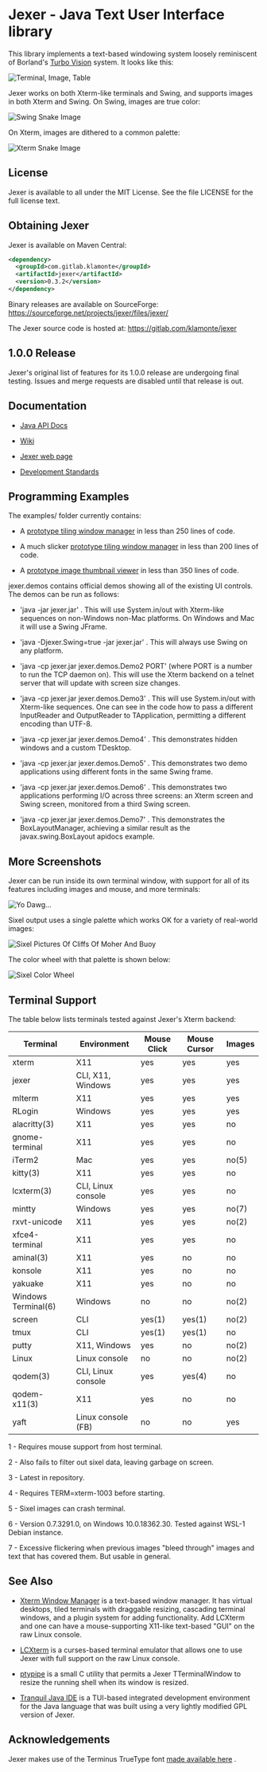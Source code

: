 Jexer - Java Text User Interface library
========================================

This library implements a text-based windowing system loosely
reminiscent of Borland's [Turbo
Vision](http://en.wikipedia.org/wiki/Turbo_Vision) system.  It looks
like this:

![Terminal, Image, Table](/screenshots/new_demo1.png?raw=true "Terminal, Image, Table")

Jexer works on both Xterm-like terminals and Swing, and supports
images in both Xterm and Swing.  On Swing, images are true color:

![Swing Snake Image](/screenshots/snake_swing.png?raw=true "Swing Snake Image")

On Xterm, images are dithered to a common palette:

![Xterm Snake Image](/screenshots/snake_xterm.png?raw=true "Xterm Snake Image")



License
-------

Jexer is available to all under the MIT License.  See the file LICENSE
for the full license text.



Obtaining Jexer
---------------

Jexer is available on Maven Central:

```xml
<dependency>
  <groupId>com.gitlab.klamonte</groupId>
  <artifactId>jexer</artifactId>
  <version>0.3.2</version>
</dependency>
```

Binary releases are available on SourceForge:
https://sourceforge.net/projects/jexer/files/jexer/

The Jexer source code is hosted at: https://gitlab.com/klamonte/jexer



1.0.0 Release
-------------


Jexer's original list of features for its 1.0.0 release are undergoing
final testing.  Issues and merge requests are disabled until that
release is out.



Documentation
-------------

* [Java API Docs](https://jexer.sourceforge.io/apidocs/api/index.html)

* [Wiki](https://gitlab.com/klamonte/jexer/wikis/home)

* [Jexer web page](https://jexer.sourceforge.io/)

* [Development Standards](https://gitlab.com/klamonte/jexer/wikis/dev-standards)



Programming Examples
--------------------

The examples/ folder currently contains:

  * A [prototype tiling window
    manager](/examples/JexerTilingWindowManager.java) in less than 250
    lines of code.

  * A much slicker [prototype tiling window
    manager](/examples/JexerTilingWindowManager2.java) in less than 200
    lines of code.

  * A [prototype image thumbnail
    viewer](/examples/JexerImageViewer.java) in less than 350 lines of
    code.

jexer.demos contains official demos showing all of the existing UI
controls.  The demos can be run as follows:

  * 'java -jar jexer.jar' .  This will use System.in/out with
    Xterm-like sequences on non-Windows non-Mac platforms.  On Windows
    and Mac it will use a Swing JFrame.

  * 'java -Djexer.Swing=true -jar jexer.jar' .  This will always use
    Swing on any platform.

  * 'java -cp jexer.jar jexer.demos.Demo2 PORT' (where PORT is a
    number to run the TCP daemon on).  This will use the Xterm backend
    on a telnet server that will update with screen size changes.

  * 'java -cp jexer.jar jexer.demos.Demo3' .  This will use
    System.in/out with Xterm-like sequences.  One can see in the code
    how to pass a different InputReader and OutputReader to
    TApplication, permitting a different encoding than UTF-8.

  * 'java -cp jexer.jar jexer.demos.Demo4' .  This demonstrates hidden
    windows and a custom TDesktop.

  * 'java -cp jexer.jar jexer.demos.Demo5' .  This demonstrates two
    demo applications using different fonts in the same Swing frame.

  * 'java -cp jexer.jar jexer.demos.Demo6' .  This demonstrates two
    applications performing I/O across three screens: an Xterm screen
    and Swing screen, monitored from a third Swing screen.

  * 'java -cp jexer.jar jexer.demos.Demo7' .  This demonstrates the
    BoxLayoutManager, achieving a similar result as the
    javax.swing.BoxLayout apidocs example.



More Screenshots
----------------

Jexer can be run inside its own terminal window, with support for all
of its features including images and mouse, and more terminals:

![Yo Dawg...](/screenshots/jexer_sixel_in_sixel.png?raw=true "Yo Dawg, I heard you like text windowing systems, so I ran a text windowing system inside your text windowing system so you can have a terminal in your terminal.")

Sixel output uses a single palette which works OK for a variety of
real-world images:

![Sixel Pictures Of Cliffs Of Moher And Buoy](/screenshots/sixel_images.png?raw=true "Sixel Pictures Of Cliffs Of Moher And Buoy")

The color wheel with that palette is shown below:

![Sixel Color Wheel](/screenshots/sixel_color_wheel.png?raw=true "Sixel Color Wheel")



Terminal Support
----------------

The table below lists terminals tested against Jexer's Xterm backend:

| Terminal       | Environment        | Mouse Click | Mouse Cursor | Images |
| -------------- | ------------------ | ----------- | ------------ | ------ |
| xterm          | X11                | yes         | yes          | yes    |
| jexer          | CLI, X11, Windows  | yes         | yes          | yes    |
| mlterm         | X11                | yes         | yes          | yes    |
| RLogin         | Windows            | yes         | yes          | yes    |
| alacritty(3)   | X11                | yes         | yes          | no     |
| gnome-terminal | X11                | yes         | yes          | no     |
| iTerm2         | Mac                | yes         | yes          | no(5)  |
| kitty(3)       | X11                | yes         | yes          | no     |
| lcxterm(3)     | CLI, Linux console | yes         | yes          | no     |
| mintty         | Windows            | yes         | yes          | no(7)  |
| rxvt-unicode   | X11                | yes         | yes          | no(2)  |
| xfce4-terminal | X11                | yes         | yes          | no     |
| aminal(3)      | X11                | yes         | no           | no     |
| konsole        | X11                | yes         | no           | no     |
| yakuake        | X11                | yes         | no           | no     |
| Windows Terminal(6) | Windows       | no          | no           | no(2)  |
| screen         | CLI                | yes(1)      | yes(1)       | no(2)  |
| tmux           | CLI                | yes(1)      | yes(1)       | no     |
| putty          | X11, Windows       | yes         | no           | no(2)  |
| Linux          | Linux console      | no          | no           | no(2)  |
| qodem(3)       | CLI, Linux console | yes         | yes(4)       | no     |
| qodem-x11(3)   | X11                | yes         | no           | no     |
| yaft           | Linux console (FB) | no          | no           | yes    |

1 - Requires mouse support from host terminal.

2 - Also fails to filter out sixel data, leaving garbage on screen.

3 - Latest in repository.

4 - Requires TERM=xterm-1003 before starting.

5 - Sixel images can crash terminal.

6 - Version 0.7.3291.0, on Windows 10.0.18362.30.  Tested against
    WSL-1 Debian instance.

7 - Excessive flickering when previous images "bleed through" images
    and text that has covered them.  But usable in general.



See Also
--------

* [Xterm Window Manager](https://gitlab.com/klamonte/xtermwm) is a
  text-based window manager.  It has virtual desktops, tiled terminals
  with draggable resizing, cascading terminal windows, and a plugin
  system for adding functionality.  Add LCXterm and one can have a
  mouse-supporting X11-like text-based "GUI" on the raw Linux console.

* [LCXterm](https://lcxterm.sourceforge.io) is a curses-based terminal
  emulator that allows one to use Jexer with full support on the raw
  Linux console.

* [ptypipe](https://gitlab.com/klamonte/ptypipe) is a small C utility
  that permits a Jexer TTerminalWindow to resize the running shell
  when its window is resized.

* [Tranquil Java IDE](https://tjide.sourceforge.io) is a TUI-based
  integrated development environment for the Java language that was
  built using a very lightly modified GPL version of Jexer.



Acknowledgements
----------------

Jexer makes use of the Terminus TrueType font [made available
here](http://files.ax86.net/terminus-ttf/) .
